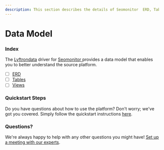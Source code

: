 ```yaml
---
description: This section describes the details of Seomonitor  ERD, Tables, and Views.
---
```


# Data Model

### Index

The [Lyftrondata](https://www.lyftrondata.com/) driver for [Seomonitor ](../../seomonitor-/data-model/None/)provides a data model that enables you to better understand the source platform.

* [ ] [ERD](erd.md)
* [ ] [Tables](tables.md)
* [ ] [Views](views.md)

### Quickstart Steps

Do you have questions about how to use the platform? Don't worry; we've got you covered. Simply follow the quickstart instructions [here](../).

### Questions? <a href="#questions" id="questions"></a>

We're always happy to help with any other questions you might have! [Set up a meeting with our experts](https://www.lyftrondata.com/book-a-meeting/).
